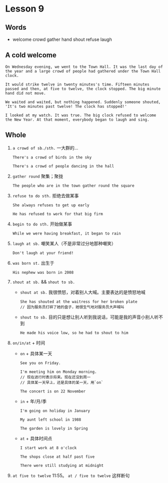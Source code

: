 # Lesson 9

## Words

- welcome crowd gather hand shout refuse laugh

## A cold welcome

```
On Wednesday evening, we went to the Town Hall. It was the last day of the year and a large crowd of people had gathered under the Town Hall clock.

It would strike twelve in twenty minutes's time. Fifteen minutes passed and then, at five to twelve, the clock stopped. The big minute hand did not move.

We waited and waited, but nothing happened. Suddenly someone shouted, 'It's two minutes past twelve! The clock has stopped!'

I looked at my watch. It was true. The big clock refused to welcome the New Year. At that moment, everybody began to laugh and sing.
```

## Whole

1. `a crowd of sb./sth.` 一大群的...

   ```
   There's a crowd of birds in the sky

   There's a crowd of people dancing in the hall
   ```

2. `gather round` 聚集；聚拢

   ```
   The people who are in the town gather round the square
   ```

3. `refuse to do sth.` 拒绝去做某事

   ```
   She always refuses to get up early

   He has refused to work for that big firm
   ```

4. `begin to do sth.` 开始做某事

   ```
   While we were having breakfast, it began to rain
   ```

5. `laugh at sb.` 嘲笑某人（不是非常过分地那种嘲笑）

   ```
   Don't laugh at your friend!
   ```

6. `was born st.` 出生于

   ```
   His nephew was born in 2008
   ```

7. `shout at sb.` && `shout to sb.`

   - `shout at sb.` 我很愤怒，对着别人大喊。主要表达的是愤怒地喊

     ```
     She has shouted at the waitress for her broken plate
     // 因为服务员打碎了她的盘子，她很生气地对服务员大声喊叫
     ```

   - `shout to sb.` 目的只是想让别人听到我说话，可能是我的声音小别人听不到

     ```
     He made his voice low, so he had to shout to him
     ```

8. `on/in/at` + 时间

   - `on` + 具体某一天

     ```
     See you on Friday.

     I'm meeting him on Monday morning.
     // 现在进行时表示将来。现在还没到周一
     // 具体某一天早上，还是具体的某一天，用`on`

     The concert is on 22 November
     ```

   - `in` + 年/月/季

     ```
     I'm going on holiday in January

     My aunt left school in 1988

     The garden is lovely in Spring
     ```

   - `at` + 具体时间点

     ```
     I start work at 8 o'clock

     The shops close at half past five

     There were still studying at midnight
     ```

9. `at five to twelve` 11:55。 `at / five to twelve` 这样断句
